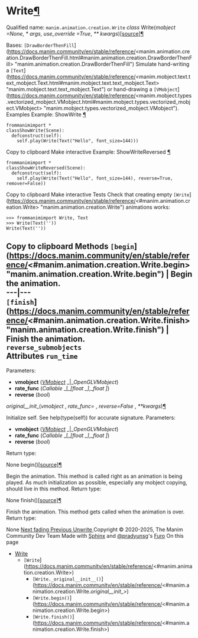 # Write[¶](https://docs.manim.community/en/stable/reference/<#write> "Link to this heading")
Qualified name: `manim.animation.creation.Write`
_class_ Write(_mobject =None_, _* args_, _use_override =True_, _** kwargs_)[[source]](https://docs.manim.community/en/stable/reference/<../_modules/manim/animation/creation.html#Write>)[¶](https://docs.manim.community/en/stable/reference/<#manim.animation.creation.Write> "Link to this definition")
    
Bases: `[DrawBorderThenFill`](https://docs.manim.community/en/stable/reference/<manim.animation.creation.DrawBorderThenFill.html#manim.animation.creation.DrawBorderThenFill> "manim.animation.creation.DrawBorderThenFill")
Simulate hand-writing a `[Text`](https://docs.manim.community/en/stable/reference/<manim.mobject.text.text_mobject.Text.html#manim.mobject.text.text_mobject.Text> "manim.mobject.text.text_mobject.Text") or hand-drawing a `[VMobject`](https://docs.manim.community/en/stable/reference/<manim.mobject.types.vectorized_mobject.VMobject.html#manim.mobject.types.vectorized_mobject.VMobject> "manim.mobject.types.vectorized_mobject.VMobject").
Examples
Example: ShowWrite [¶](https://docs.manim.community/en/stable/reference/<#showwrite>)
```
frommanimimport *
classShowWrite(Scene):
  defconstruct(self):
    self.play(Write(Text("Hello", font_size=144)))

```
Copy to clipboard
Make interactive
Example: ShowWriteReversed [¶](https://docs.manim.community/en/stable/reference/<#showwritereversed>)
```
frommanimimport *
classShowWriteReversed(Scene):
  defconstruct(self):
    self.play(Write(Text("Hello", font_size=144), reverse=True, remover=False))

```
Copy to clipboard
Make interactive
Tests
Check that creating empty `[Write`](https://docs.manim.community/en/stable/reference/<#manim.animation.creation.Write> "manim.animation.creation.Write") animations works:
```
>>> frommanimimport Write, Text
>>> Write(Text(''))
Write(Text(''))

```
Copy to clipboard
Methods
`[begin`](https://docs.manim.community/en/stable/reference/<#manim.animation.creation.Write.begin> "manim.animation.creation.Write.begin") | Begin the animation.  
---|---  
`[finish`](https://docs.manim.community/en/stable/reference/<#manim.animation.creation.Write.finish> "manim.animation.creation.Write.finish") | Finish the animation.  
`reverse_submobjects`  
Attributes
`run_time`  
---  
Parameters:
    
  * **vmobject** ([_VMobject_](https://docs.manim.community/en/stable/reference/<manim.mobject.types.vectorized_mobject.VMobject.html#manim.mobject.types.vectorized_mobject.VMobject> "manim.mobject.types.vectorized_mobject.VMobject") _|__OpenGLVMobject_)
  * **rate_func** (_Callable_ _[__[__float_ _]__,__float_ _]_)
  * **reverse** (_bool_)


_original__init__(_vmobject_ , _rate_func= <function linear>_, _reverse=False_ , _**kwargs_)[¶](https://docs.manim.community/en/stable/reference/<#manim.animation.creation.Write._original__init__> "Link to this definition")
    
Initialize self. See help(type(self)) for accurate signature.
Parameters:
    
  * **vmobject** ([_VMobject_](https://docs.manim.community/en/stable/reference/<manim.mobject.types.vectorized_mobject.VMobject.html#manim.mobject.types.vectorized_mobject.VMobject> "manim.mobject.types.vectorized_mobject.VMobject") _|__OpenGLVMobject_)
  * **rate_func** (_Callable_ _[__[__float_ _]__,__float_ _]_)
  * **reverse** (_bool_)


Return type:
    
None
begin()[[source]](https://docs.manim.community/en/stable/reference/<../_modules/manim/animation/creation.html#Write.begin>)[¶](https://docs.manim.community/en/stable/reference/<#manim.animation.creation.Write.begin> "Link to this definition")
    
Begin the animation.
This method is called right as an animation is being played. As much initialization as possible, especially any mobject copying, should live in this method.
Return type:
    
None
finish()[[source]](https://docs.manim.community/en/stable/reference/<../_modules/manim/animation/creation.html#Write.finish>)[¶](https://docs.manim.community/en/stable/reference/<#manim.animation.creation.Write.finish> "Link to this definition")
    
Finish the animation.
This method gets called when the animation is over.
Return type:
    
None
[ Next fading ](https://docs.manim.community/en/stable/reference/<manim.animation.fading.html>) [ Previous Unwrite ](https://docs.manim.community/en/stable/reference/<manim.animation.creation.Unwrite.html>)
Copyright © 2020-2025, The Manim Community Dev Team 
Made with [Sphinx](https://docs.manim.community/en/stable/reference/<https:/www.sphinx-doc.org/>) and [@pradyunsg](https://docs.manim.community/en/stable/reference/<https:/pradyunsg.me>)'s [Furo](https://docs.manim.community/en/stable/reference/<https:/github.com/pradyunsg/furo>)
On this page 
  * [Write](https://docs.manim.community/en/stable/reference/<#>)
    * `[Write`](https://docs.manim.community/en/stable/reference/<#manim.animation.creation.Write>)
      * `[Write._original__init__()`](https://docs.manim.community/en/stable/reference/<#manim.animation.creation.Write._original__init__>)
      * `[Write.begin()`](https://docs.manim.community/en/stable/reference/<#manim.animation.creation.Write.begin>)
      * `[Write.finish()`](https://docs.manim.community/en/stable/reference/<#manim.animation.creation.Write.finish>)


